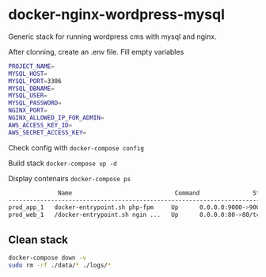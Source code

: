 # docker-nginx-wordpress-mysql

Generic stack for running wordpress cms with mysql and nginx.

After clonning, create an .env file. Fill empty variables

```bash
PROJECT_NAME=
MYSQL_HOST=
MYSQL_PORT=3306
MYSQL_DBNAME=
MYSQL_USER=
MYSQL_PASSWORD=
NGINX_PORT=
NGINX_ALLOWED_IP_FOR_ADMIN=
AWS_ACCESS_KEY_ID=
AWS_SECRET_ACCESS_KEY=
```

Check config with
`docker-compose config`

Build stack
`docker-compose up -d`

Display contenairs
`docker-compose ps`

```bash
              Name                             Command               State                 Ports
---------------------------------------------------------------------------------------------------------------
prod_app_1   docker-entrypoint.sh php-fpm     Up      0.0.0.0:9000->9000/tcp
prod_web_1   /docker-entrypoint.sh ngin ...   Up      0.0.0.0:80->80/tcp
```

## Clean stack

```bash
docker-compose down -v  
sudo rm -rf ./data/* ./logs/*
```
